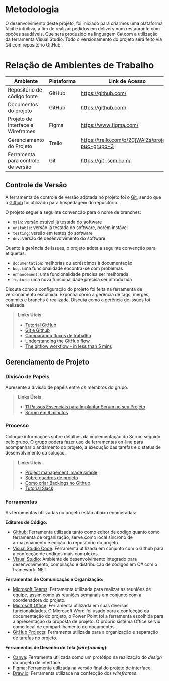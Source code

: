 
# Metodologia

O desenvolvimento deste projeto, foi iniciado para criarmos uma plataforma fácil e intuitiva, a fim de realizar pedidos em delivery num restaurante com opções saudáveis. Que sera produzido na linguagem C# com a utilização da ferramenta Visual Studio. Todo o versionamento do projeto será feito via Git com repositório GitHub.

# Relação de Ambientes de Trabalho

| Ambiente                           | Plataforma        | Link de Acesso                                                                      |
|------------------------------------|-------------------|-------------------------------------------------------------------------------------|
| Repositório de código fonte        | GitHub            | https://github.com/                           |
| Documentos do projeto              | GitHub            | https://github.com/             |
| Projeto de Interface e  Wireframes | Figma             | https://www.figma.com/
| Gerenciamento do Projeto           | Trello | https://trello.com/b/2CjWAiZs/projeto-puc-grupo-3                          |
|Ferramenta para controle de versão| Git | https://git-scm.com/ |

## Controle de Versão

A ferramenta de controle de versão adotada no projeto foi o
[Git](https://git-scm.com/), sendo que o [Github](https://github.com)
foi utilizado para hospedagem do repositório.

O projeto segue a seguinte convenção para o nome de branches:

- `main`: versão estável já testada do software
- `unstable`: versão já testada do software, porém instável
- `testing`: versão em testes do software
- `dev`: versão de desenvolvimento do software

Quanto à gerência de issues, o projeto adota a seguinte convenção para
etiquetas:

- `documentation`: melhorias ou acréscimos à documentação
- `bug`: uma funcionalidade encontra-se com problemas
- `enhancement`: uma funcionalidade precisa ser melhorada
- `feature`: uma nova funcionalidade precisa ser introduzida

Discuta como a configuração do projeto foi feita na ferramenta de versionamento escolhida. Exponha como a gerência de tags, merges, commits e branchs é realizada. Discuta como a gerência de issues foi realizada.

> **Links Úteis**:
> - [Tutorial GitHub](https://guides.github.com/activities/hello-world/)
> - [Git e Github](https://www.youtube.com/playlist?list=PLHz_AreHm4dm7ZULPAmadvNhH6vk9oNZA)
>  - [Comparando fluxos de trabalho](https://www.atlassian.com/br/git/tutorials/comparing-workflows)
> - [Understanding the GitHub flow](https://guides.github.com/introduction/flow/)
> - [The gitflow workflow - in less than 5 mins](https://www.youtube.com/watch?v=1SXpE08hvGs)

## Gerenciamento de Projeto

### Divisão de Papéis

Apresente a divisão de papéis entre os membros do grupo.

> **Links Úteis**:
> - [11 Passos Essenciais para Implantar Scrum no seu 
> Projeto](https://mindmaster.com.br/scrum-11-passos/)
> - [Scrum em 9 minutos](https://www.youtube.com/watch?v=XfvQWnRgxG0)

### Processo

Coloque  informações sobre detalhes da implementação do Scrum seguido pelo grupo. O grupo poderá fazer uso de ferramentas on-line para acompanhar o andamento do projeto, a execução das tarefas e o status de desenvolvimento da solução.
 
> **Links Úteis**:
> - [Project management, made simple](https://github.com/features/project-management/)
> - [Sobre quadros de projeto](https://docs.github.com/pt/github/managing-your-work-on-github/about-project-boards)
> - [Como criar Backlogs no Github](https://www.youtube.com/watch?v=RXEy6CFu9Hk)
> - [Tutorial Slack](https://slack.com/intl/en-br/)

### Ferramentas
As ferramentas utilizadas no projeto estão abaixo enumeradas:

**Editores de Código:**
- [Github](https://github.com/): Ferramenta utilizada tanto como editor de código quanto como ferramenta de organização, serve como local síncrono de armazenamento e edição do repositório do projeto.
- [Visual Studio Code](https://code.visualstudio.com/): Ferramenta utilizada em conjunto com o Github para a confecção de códigos mais complexos.
- [Visual Studio](https://visualstudio.microsoft.com/pt-br/): Ambiente de desenvolvimento integrado para desenvolvimento, compilação e distribuição de códigos em C# com o framework .NET.

**Ferramentas de Comunicação e Organização:**
- [Microsoft Teams](https://www.microsoft.com/pt-br/microsoft-teams/group-chat-software): Ferramenta utilizada para realizar as reuniões de equipe, assim como as reuniões semanais em conjunto com a coordenadora do projeto.
- [Microsoft Office](https://www.office.com/): Ferramenta utilizada em suas diversas funcionalidades. O Microsoft Word foi usado para a confecção da documentação do projeto, o Power Point foi a ferramenta escolhida para a apresentação da proposta de projeto. O próprio sistema Office serviu como local de compartilhamento de documentos.
- [GitHub Projects](https://github.com/ICEI-PUC-Minas-PMV-ADS/crypto-conversor/projects?type=beta): Ferramenta utilizada para a organização e separação de tarefas no projeto.

**Ferramentas de Desenho de Tela (_wireframing_):**
- [Canva](https://www.canva.com/): Ferramenta utilizada como um protótipo na realização do _design_ do projeto de interface.
- [Figma](https://www.figma.com/): Ferramenta utilizada na versão final do projeto de interface.
- [Draw.io](https://drawio-app.com/): Ferramenta utilizada na confecção dos _wireframes_.

